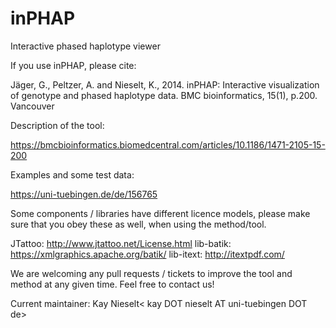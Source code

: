# inPHAP
Interactive phased haplotype viewer

If you use inPHAP, please cite: 

Jäger, G., Peltzer, A. and Nieselt, K., 2014. inPHAP: Interactive visualization of genotype and phased haplotype data. BMC bioinformatics, 15(1), p.200.
Vancouver	

Description of the tool:

https://bmcbioinformatics.biomedcentral.com/articles/10.1186/1471-2105-15-200


Examples and some test data:

https://uni-tuebingen.de/de/156765



Some components / libraries have different licence models, please make sure that you obey these as well, when using the method/tool.


JTattoo: http://www.jtattoo.net/License.html
lib-batik: https://xmlgraphics.apache.org/batik/
lib-itext: http://itextpdf.com/


We are welcoming any pull requests / tickets to improve the tool and method at any given time. Feel free to contact us!

Current maintainer: Kay Nieselt< kay DOT nieselt AT uni-tuebingen DOT de> 
